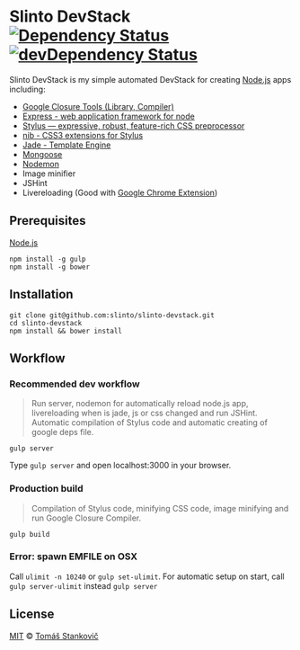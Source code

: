 # Slinto DevStack [![Dependency Status](https://david-dm.org/slinto/slinto-devstack.svg?style=flat)](https://david-dm.org/slinto/slinto-devstack) [![devDependency Status](https://david-dm.org/slinto/slinto-devstack/dev-status.svg?style=flat)](https://david-dm.org/slinto/slinto-devstack#info=devDependencies)


Slinto DevStack is my simple automated DevStack for creating [Node.js](http://nodejs.org) apps including: 
  - [Google Closure Tools (Library, Compiler)](https://developers.google.com/closure/)
  - [Express - web application framework for node](http://expressjs.com/)
  - [Stylus — expressive, robust, feature-rich CSS preprocessor](http://learnboost.github.io/stylus/)
  - [nib - CSS3 extensions for Stylus](http://visionmedia.github.io/nib/)
  - [Jade - Template Engine](http://jade-lang.com/)
  - [Mongoose](http://mongoosejs.com/)
  - [Nodemon](http://nodemon.io/)
  - Image minifier
  - JSHint
  - Livereloading (Good with [Google Chrome Extension](https://chrome.google.com/webstore/detail/livereload/jnihajbhpnppcggbcgedagnkighmdlei))


## Prerequisites
[Node.js](http://nodejs.org)
```
npm install -g gulp
npm install -g bower
```

## Installation
```
git clone git@github.com:slinto/slinto-devstack.git
cd slinto-devstack
npm install && bower install
```

## Workflow

### Recommended dev workflow
> Run server, nodemon for automatically reload node.js app, livereloading when is jade, js or css changed and run JSHint. Automatic compilation of Stylus code and automatic creating of google deps file.

```
gulp server
```
Type `gulp server` and open localhost:3000 in your browser.

### Production build
> Compilation of Stylus code, minifying CSS code, image minifying and run Google Closure Compiler.

```
gulp build
```

### Error: spawn EMFILE on OSX
Call `ulimit -n 10240` or `gulp set-ulimit`.
For automatic setup on start, call `gulp server-ulimit` instead `gulp server`

## License

[MIT](http://opensource.org/licenses/MIT) © [Tomáš Stankovič](http://slinto.sk)
